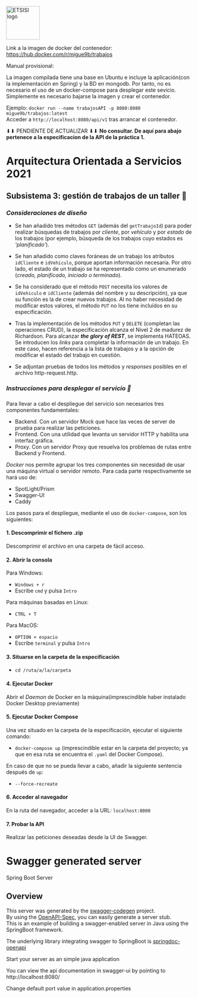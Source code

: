 <img src="https://lh3.googleusercontent.com/proxy/Z0Jvqb8p-SIubrGr1N1tPm2MbPXbFA-pLoVnniCD5jPOKM9vedf5DPUCwpTUkpHWQ3WhseRLCFy0IP7EEx8nPGurbuclS2abgFR4A34" alt="ETSISI logo" height="90" >

Link a la imagen de docker del contenedor: https://hub.docker.com/r/migue9b/trabajos

Manual provisional:

La imagen compilada tiene una base en Ubuntu e incluye la aplicación(con la implementación en Spring) y la BD en mongodb.
Por tanto, no es necesario el uso de un docker-compose para desplegar este sevicio. Simplemente es necesario bajarse la imagen y crear el contenedor.

Ejemplo: `docker run --name trabajosAPI -p 8080:8080 migue9b/trabajos:latest`  
Acceder a `http://localhost:8080/api/v1` tras arrancar el contenedor.  

⬇⬇ PENDIENTE DE ACTUALIZAR ⬇⬇ **No consultar. De aquí para abajo pertenece a la especificacion de la API de la práctica 1.**

# Arquitectura Orientada a Servicios 2021

## Subsistema 3: gestión de trabajos de un taller 🧰

###
### _**Consideraciones de diseño**_
- Se han añadido tres métodos `GET` (además del `getTrabajoId`) para poder realizar búsquedas de trabajos por _cliente_, por _vehículo_ y por _estado_ de los trabajos (por ejemplo, búsqueda de los trabajos cuyo estados es _'planificado'_).

- Se han añadido como claves foráneas de un trabajo los atributos `idCliente` e `idVehiculo`, porque aportan información necesaria. Por otro lado, el estado de un trabajo se ha representado como un enumerado (_creado, planificado, iniciado o terminado_).

- Se ha considerado que el método `POST` necesita los valores de `idVehiculo` e `idCliente` (además del nombre y su descripción), ya que su función es la de crear nuevos trabajos. Al no haber necesidad de modificar estos valores, el método `PUT` no los tiene incluídos en su especificación.

- Tras la implementación de los métodos `PUT` y `DELETE` (completan las operaciones CRUD), la especificación alcanza el Nivel 2 de madurez de Richardson. Para alcanzar _**the glory of REST**_, se implementa HATEOAS. Se introducen los _links_ para completar la información de un trabajo. En este caso, hacen referencia a la lista de trabajos y a la opción de modificar el estado del trabajo en cuestión.

- Se adjuntan pruebas de todos los métodos y _responses_ posibles en el archivo http-request.http.

### **_Instrucciones para desplegar el servicio 🐳_**

###
Para llevar a cabo el despliegue del servicio son necesarios tres componentes fundamentales:
- Backend. Con un servidor Mock que hace las veces de server de prueba para realizar las peticiones.
- Frontend. Con una utilidad que levanta un servidor HTTP y habilita una interfaz gráfica.
- Proxy. Con un servidor Proxy que resuelva los problemas de rutas entre Backend y Frontend.

_Docker_ nos permite agrupar los tres componentes sin necesidad de usar una máquina virtual o servidor remoto.
Para cada parte respectivamente se hará uso de:
- SpotLight/Prism
- Swagger-UI
- Caddy

Los pasos para el despliegue, mediante el uso de `docker-compose`, son los siguientes:

#### 1. Descomprimir el fichero .zip

Descomprimir el archivo en una carpeta de fácil acceso.

#### 2. Abrir la consola

Para Windows:

- `Windows + r`
- Escribe `cmd` y pulsa `Intro`

Para máquinas basadas en Linux:

- `CTRL + T`

Para MacOS:

- `OPTION + espacio`
- Escribe `terminal` y pulsa `Intro`

#### 3. Situarse en la carpeta de la especificación

- `cd /ruta/a/la/carpeta`

#### 4. Ejecutar Docker

Abrir el _Daemon_ de Docker en la máquina(imprescindible haber instalado Docker Desktop previamente)

#### 5. Ejecutar Docker Compose

Una vez situado en la carpeta de la especificación, ejecutar el siguiente comando:

- `docker-compose up` (imprescindible estar en la carpeta del proyecto; ya que en esa ruta se encuentra el `.yaml`
  del Docker Compose).

En caso de que no se pueda llevar a cabo, añadir la siguiente sentencia después de `up`:

- `--force-recreate`

#### 6. Acceder al navegador

En la ruta del navegador, acceder a la URL: `localhost:8000`

#### 7. Probar la API

Realizar las peticiones deseadas desde la UI de Swagger.




# Swagger generated server

Spring Boot Server 


## Overview  
This server was generated by the [swagger-codegen](https://github.com/swagger-api/swagger-codegen) project.  
By using the [OpenAPI-Spec](https://github.com/swagger-api/swagger-core), you can easily generate a server stub.  
This is an example of building a swagger-enabled server in Java using the SpringBoot framework.

The underlying library integrating swagger to SpringBoot is [springdoc-openapi](https://github.com/springdoc/springdoc-openapi)

Start your server as an simple java application  

You can view the api documentation in swagger-ui by pointing to  
http://localhost:8080/  

Change default port value in application.properties
